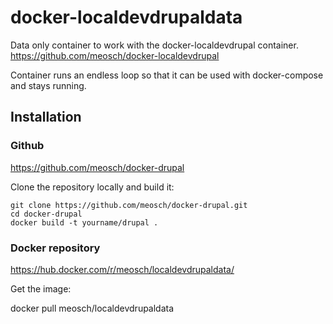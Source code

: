 # docker-localdevdrupaldata
Data only container to work with the docker-localdevdrupal container. https://github.com/meosch/docker-localdevdrupal

Container runs an endless loop so that it can be used with docker-compose and stays running.

Installation
------------

### Github

https://github.com/meosch/docker-drupal

Clone the repository locally and build it:

	git clone https://github.com/meosch/docker-drupal.git
	cd docker-drupal
	docker build -t yourname/drupal .

### Docker repository

  https://hub.docker.com/r/meosch/localdevdrupaldata/

Get the image:

  docker pull meosch/localdevdrupaldata
  

